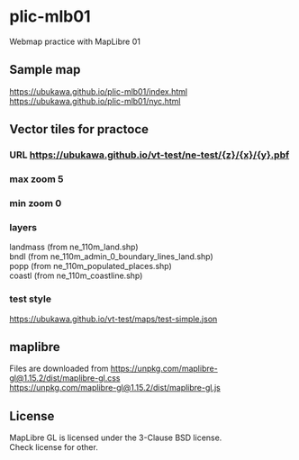 # plic-mlb01
Webmap practice with MapLibre 01

## Sample map
https://ubukawa.github.io/plic-mlb01/index.html  
https://ubukawa.github.io/plic-mlb01/nyc.html

## Vector tiles for practoce
### URL https://ubukawa.github.io/vt-test/ne-test/{z}/{x}/{y}.pbf  
### max zoom 5  
### min zoom 0
### layers  
landmass (from ne_110m_land.shp)  
bndl (from ne_110m_admin_0_boundary_lines_land.shp)  
popp (from ne_110m_populated_places.shp)  
coastl (from ne_110m_coastline.shp)    

### test style  
https://ubukawa.github.io/vt-test/maps/test-simple.json 


## maplibre
Files are downloaded from 
https://unpkg.com/maplibre-gl@1.15.2/dist/maplibre-gl.css  
https://unpkg.com/maplibre-gl@1.15.2/dist/maplibre-gl.js  

## License
MapLibre GL is licensed under the 3-Clause BSD license.  
Check license for other.
